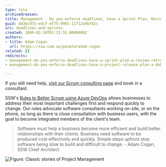 ```yaml
---
type: rule
archivedreason: 
title: Management - Do you enforce deadlines, have a Sprint Plan, Review and Retro?
guid: dd3bc973-edcf-4f75-9901-11712a9b742c
uri: deadlines-and-sprints
created: 2009-02-20T01:23:55.0000000Z
authors:
- title: Adam Cogan
  url: https://ssw.com.au/people/adam-cogan
related: []
redirects:
- management-do-you-enforce-deadlines-have-a-sprint-plan-a-review-retro-and-a-mark-10
- management-do-you-enforce-deadlines-have-a-project-release-plan-a-debrief-and-a-mark-10

---
```


If you still need help, [visit our Scrum consulting page](https://www.ssw.com.au/ssw/Consulting/Scrum.aspx) and book in a consultant.

SSW's [Rules to Better Scrum using Azure DevOps](https://www.ssw.com.au/rules/rules-to-better-scrum-using-azure-devops) allows businesses to address their most important challenges first and respond quickly to change. Our rules advocate software consultants working on-site, or on the phone, so long as there is close consultation with business users, with the goal to become integrated members of the client's team.

<!--endintro-->

> Software must help a business become more efficient and build better relationships with their clients. Business need software to be produced cost-effectively and quickly. Simple steps upfront stop software being slow to build and difficult to change. 
>         - Adam Cogan, SSW Chief Architect

![Figure: Classic stories of Project Management](ProjectManagementSummary_Small.jpg)

